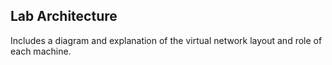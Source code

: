 ## Lab Architecture

Includes a diagram and explanation of the virtual network layout and role of each machine.